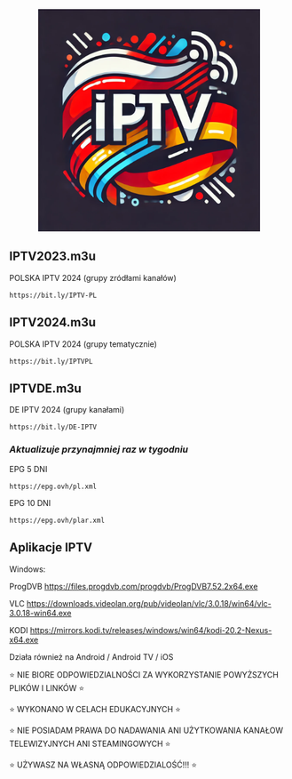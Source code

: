 <div align="center">
  <img src="IPTVPLDE2024LogoYinYang.png" alt="Logo" width="400" height="400" />
</div>

## IPTV2023.m3u

POLSKA IPTV 2024 (grupy zródłami kanałów)
```
https://bit.ly/IPTV-PL
```


## IPTV2024.m3u

POLSKA IPTV 2024 (grupy tematycznie)
```
https://bit.ly/IPTVPL
```


## IPTVDE.m3u

DE IPTV 2024 (grupy kanałami)
```
https://bit.ly/DE-IPTV
```


### *Aktualizuje przynajmniej raz w tygodniu*

EPG 5 DNI
```
https://epg.ovh/pl.xml
```
EPG 10 DNI
```
https://epg.ovh/plar.xml
```


## **Aplikacje IPTV**

Windows:

ProgDVB 
https://files.progdvb.com/progdvb/ProgDVB7.52.2x64.exe

VLC 
https://downloads.videolan.org/pub/videolan/vlc/3.0.18/win64/vlc-3.0.18-win64.exe

KODI 
https://mirrors.kodi.tv/releases/windows/win64/kodi-20.2-Nexus-x64.exe


Działa również na Android / Android TV / iOS



:star: NIE BIORE ODPOWIEDZIALNOŚCI ZA WYKORZYSTANIE POWYŻSZYCH PLIKÓW I LINKÓW :star:

:star: WYKONANO W CELACH EDUKACYJNYCH :star:

:star: NIE POSIADAM PRAWA DO NADAWANIA ANI UŻYTKOWANIA KANAŁOW TELEWIZYJNYCH ANI STEAMINGOWYCH :star:

:star: UŻYWASZ NA WŁASNĄ ODPOWIEDZIALOŚĆ!!! :star:
